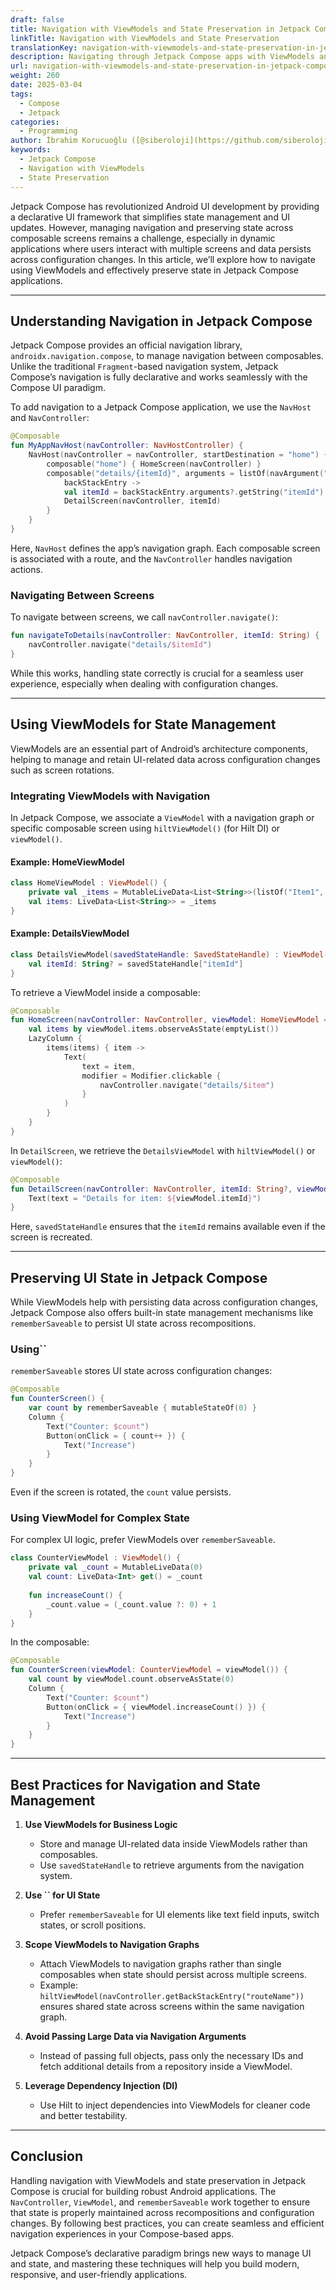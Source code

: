 ```yaml
---
draft: false
title: Navigation with ViewModels and State Preservation in Jetpack Compose
linkTitle: Navigation with ViewModels and State Preservation
translationKey: navigation-with-viewmodels-and-state-preservation-in-jetpack-compose
description: Navigating through Jetpack Compose apps with ViewModels and state preservation
url: navigation-with-viewmodels-and-state-preservation-in-jetpack-compose
weight: 260
date: 2025-03-04
tags:
  - Compose
  - Jetpack
categories:
  - Programming
author: İbrahim Korucuoğlu ([@siberoloji](https://github.com/siberoloji))
keywords:
  - Jetpack Compose
  - Navigation with ViewModels
  - State Preservation
---
```

Jetpack Compose has revolutionized Android UI development by providing a declarative UI framework that simplifies state management and UI updates. However, managing navigation and preserving state across composable screens remains a challenge, especially in dynamic applications where users interact with multiple screens and data persists across configuration changes. In this article, we’ll explore how to navigate using ViewModels and effectively preserve state in Jetpack Compose applications.

---

## **Understanding Navigation in Jetpack Compose**

Jetpack Compose provides an official navigation library, `androidx.navigation.compose`, to manage navigation between composables. Unlike the traditional `Fragment`-based navigation system, Jetpack Compose’s navigation is fully declarative and works seamlessly with the Compose UI paradigm.

To add navigation to a Jetpack Compose application, we use the `NavHost` and `NavController`:

```kotlin
@Composable
fun MyAppNavHost(navController: NavHostController) {
    NavHost(navController = navController, startDestination = "home") {
        composable("home") { HomeScreen(navController) }
        composable("details/{itemId}", arguments = listOf(navArgument("itemId") { type = NavType.StringType })) {
            backStackEntry ->
            val itemId = backStackEntry.arguments?.getString("itemId")
            DetailScreen(navController, itemId)
        }
    }
}
```

Here, `NavHost` defines the app’s navigation graph. Each composable screen is associated with a route, and the `NavController` handles navigation actions.

### **Navigating Between Screens**

To navigate between screens, we call `navController.navigate()`:

```kotlin
fun navigateToDetails(navController: NavController, itemId: String) {
    navController.navigate("details/$itemId")
}
```

While this works, handling state correctly is crucial for a seamless user experience, especially when dealing with configuration changes.

---

## **Using ViewModels for State Management**

ViewModels are an essential part of Android’s architecture components, helping to manage and retain UI-related data across configuration changes such as screen rotations.

### **Integrating ViewModels with Navigation**

In Jetpack Compose, we associate a `ViewModel` with a navigation graph or specific composable screen using `hiltViewModel()` (for Hilt DI) or `viewModel()`.

#### **Example: HomeViewModel**

```kotlin
class HomeViewModel : ViewModel() {
    private val _items = MutableLiveData<List<String>>(listOf("Item1", "Item2", "Item3"))
    val items: LiveData<List<String>> = _items
}
```

#### **Example: DetailsViewModel**

```kotlin
class DetailsViewModel(savedStateHandle: SavedStateHandle) : ViewModel() {
    val itemId: String? = savedStateHandle["itemId"]
}
```

To retrieve a ViewModel inside a composable:

```kotlin
@Composable
fun HomeScreen(navController: NavController, viewModel: HomeViewModel = viewModel()) {
    val items by viewModel.items.observeAsState(emptyList())
    LazyColumn {
        items(items) { item ->
            Text(
                text = item,
                modifier = Modifier.clickable {
                    navController.navigate("details/$item")
                }
            )
        }
    }
}
```

In `DetailScreen`, we retrieve the `DetailsViewModel` with `hiltViewModel()` or `viewModel()`:

```kotlin
@Composable
fun DetailScreen(navController: NavController, itemId: String?, viewModel: DetailsViewModel = viewModel()) {
    Text(text = "Details for item: ${viewModel.itemId}")
}
```

Here, `savedStateHandle` ensures that the `itemId` remains available even if the screen is recreated.

---

## **Preserving UI State in Jetpack Compose**

While ViewModels help with persisting data across configuration changes, Jetpack Compose also offers built-in state management mechanisms like `rememberSaveable` to persist UI state across recompositions.

### **Using**``

`rememberSaveable` stores UI state across configuration changes:

```kotlin
@Composable
fun CounterScreen() {
    var count by rememberSaveable { mutableStateOf(0) }
    Column {
        Text("Counter: $count")
        Button(onClick = { count++ }) {
            Text("Increase")
        }
    }
}
```

Even if the screen is rotated, the `count` value persists.

### **Using ViewModel for Complex State**

For complex UI logic, prefer ViewModels over `rememberSaveable`.

```kotlin
class CounterViewModel : ViewModel() {
    private val _count = MutableLiveData(0)
    val count: LiveData<Int> get() = _count
    
    fun increaseCount() {
        _count.value = (_count.value ?: 0) + 1
    }
}
```

In the composable:

```kotlin
@Composable
fun CounterScreen(viewModel: CounterViewModel = viewModel()) {
    val count by viewModel.count.observeAsState(0)
    Column {
        Text("Counter: $count")
        Button(onClick = { viewModel.increaseCount() }) {
            Text("Increase")
        }
    }
}
```

---

## **Best Practices for Navigation and State Management**

1. **Use ViewModels for Business Logic**

   - Store and manage UI-related data inside ViewModels rather than composables.
   - Use `savedStateHandle` to retrieve arguments from the navigation system.

2. **Use **``** for UI State**

   - Prefer `rememberSaveable` for UI elements like text field inputs, switch states, or scroll positions.

3. **Scope ViewModels to Navigation Graphs**

   - Attach ViewModels to navigation graphs rather than single composables when state should persist across multiple screens.
   - Example: `hiltViewModel(navController.getBackStackEntry("routeName"))` ensures shared state across screens within the same navigation graph.

4. **Avoid Passing Large Data via Navigation Arguments**

   - Instead of passing full objects, pass only the necessary IDs and fetch additional details from a repository inside a ViewModel.

5. **Leverage Dependency Injection (DI)**

   - Use Hilt to inject dependencies into ViewModels for cleaner code and better testability.

---

## **Conclusion**

Handling navigation with ViewModels and state preservation in Jetpack Compose is crucial for building robust Android applications. The `NavController`, `ViewModel`, and `rememberSaveable` work together to ensure that state is properly maintained across recompositions and configuration changes. By following best practices, you can create seamless and efficient navigation experiences in your Compose-based apps.

Jetpack Compose’s declarative paradigm brings new ways to manage UI and state, and mastering these techniques will help you build modern, responsive, and user-friendly applications.
